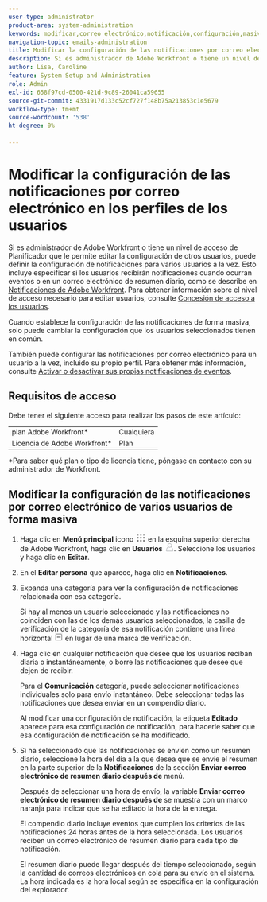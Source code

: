 ```yaml
---
user-type: administrator
product-area: system-administration
keywords: modificar,correo electrónico,notificación,configuración,masiva,edición masiva,configurar,varios,usuarios
navigation-topic: emails-administration
title: Modificar la configuración de las notificaciones por correo electrónico en los perfiles de los usuarios
description: Si es administrador de Adobe Workfront o tiene un nivel de acceso de Planificador que le permite editar la configuración de otros usuarios, puede definir la configuración de notificaciones para varios usuarios a la vez. Esto incluye especificar si los usuarios reciben notificaciones cuando se producen eventos o en un correo electrónico de resumen diario, como se describe en las notificaciones de Adobe Workfront. Para obtener información sobre el nivel de acceso necesario para editar usuarios, consulte Conceder acceso a usuarios.
author: Lisa, Caroline
feature: System Setup and Administration
role: Admin
exl-id: 658f97cd-0500-421d-9c89-26041ca59655
source-git-commit: 4331917d133c52cf727f148b75a213853c1e5679
workflow-type: tm+mt
source-wordcount: '538'
ht-degree: 0%

---
```


# Modificar la configuración de las notificaciones por correo electrónico en los perfiles de los usuarios

Si es administrador de Adobe Workfront o tiene un nivel de acceso de Planificador que le permite editar la configuración de otros usuarios, puede definir la configuración de notificaciones para varios usuarios a la vez. Esto incluye especificar si los usuarios recibirán notificaciones cuando ocurran eventos o en un correo electrónico de resumen diario, como se describe en [Notificaciones de Adobe Workfront](../../../workfront-basics/using-notifications/wf-notifications.md). Para obtener información sobre el nivel de acceso necesario para editar usuarios, consulte [Concesión de acceso a los usuarios](../../../administration-and-setup/add-users/configure-and-grant-access/grant-access-other-users.md).

Cuando establece la configuración de las notificaciones de forma masiva, solo puede cambiar la configuración que los usuarios seleccionados tienen en común.

También puede configurar las notificaciones por correo electrónico para un usuario a la vez, incluido su propio perfil. Para obtener más información, consulte [Activar o desactivar sus propias notificaciones de eventos](../../../workfront-basics/using-notifications/activate-or-deactivate-your-own-event-notifications.md).

## Requisitos de acceso

Debe tener el siguiente acceso para realizar los pasos de este artículo:

<table style="table-layout:auto"> 
 <col> 
 <col> 
 <tbody> 
  <tr> 
   <td role="rowheader">plan Adobe Workfront*</td> 
   <td>Cualquiera</td> 
  </tr> 
  <tr> 
   <td role="rowheader">Licencia de Adobe Workfront*</td> 
   <td>Plan</td> 
  </tr> 
 </tbody> 
</table>

&#42;Para saber qué plan o tipo de licencia tiene, póngase en contacto con su administrador de Workfront.

## Modificar la configuración de las notificaciones por correo electrónico de varios usuarios de forma masiva

1. Haga clic en **Menú principal** icono ![](assets/main-menu-icon.png) en la esquina superior derecha de Adobe Workfront, haga clic en **Usuarios** ![](assets/users-icon-in-main-menu.png). Seleccione los usuarios y haga clic en **Editar**.
1. En el **Editar persona** que aparece, haga clic en **Notificaciones**.

1. Expanda una categoría para ver la configuración de notificaciones relacionada con esa categoría.

   Si hay al menos un usuario seleccionado y las notificaciones no coinciden con las de los demás usuarios seleccionados, la casilla de verificación de la categoría de esa notificación contiene una línea horizontal ![](assets/straight-line-instead-of-checkmark.jpg) en lugar de una marca de verificación.

1. Haga clic en cualquier notificación que desee que los usuarios reciban diaria o instantáneamente, o borre las notificaciones que desee que dejen de recibir.

   Para el **Comunicación** categoría, puede seleccionar notificaciones individuales solo para envío instantáneo. Debe seleccionar todas las notificaciones que desea enviar en un compendio diario.

   Al modificar una configuración de notificación, la etiqueta **Editado** aparece para esa configuración de notificación, para hacerle saber que esa configuración de notificación se ha modificado.

1. Si ha seleccionado que las notificaciones se envíen como un resumen diario, seleccione la hora del día a la que desea que se envíe el resumen en la parte superior de la **Notificaciones** de la sección **Enviar correo electrónico de resumen diario después de** menú.

   Después de seleccionar una hora de envío, la variable **Enviar correo electrónico de resumen diario después de** se muestra con un marco naranja para indicar que se ha editado la hora de la entrega.

   El compendio diario incluye eventos que cumplen los criterios de las notificaciones 24 horas antes de la hora seleccionada. Los usuarios reciben un correo electrónico de resumen diario para cada tipo de notificación.

   El resumen diario puede llegar después del tiempo seleccionado, según la cantidad de correos electrónicos en cola para su envío en el sistema. La hora indicada es la hora local según se especifica en la configuración del explorador.
